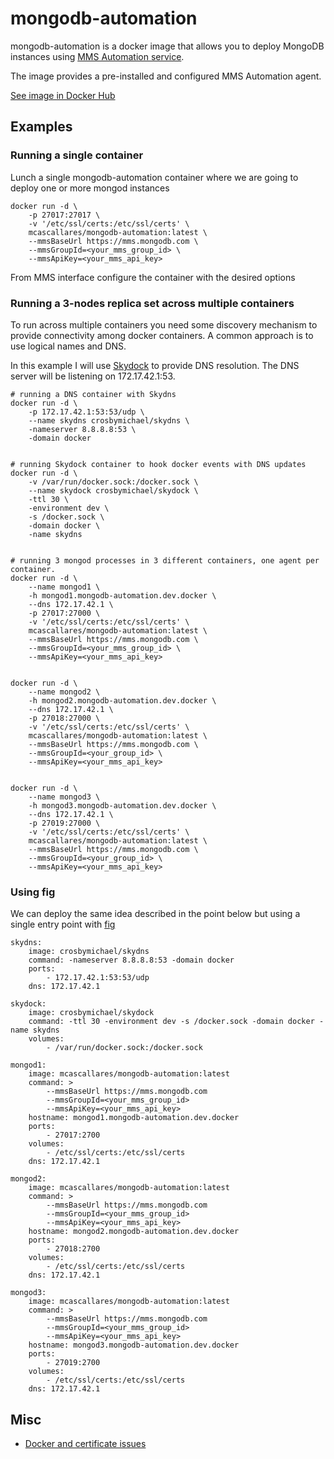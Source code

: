 mongodb-automation
==================

mongodb-automation is a docker image that allows you to deploy MongoDB instances using [MMS Automation service](https://mms.mongodb.com).

The image provides a pre-installed and configured MMS Automation agent.

[See image in Docker Hub](https://registry.hub.docker.com/u/mcascallares/mongodb-automation/)


Examples
--------

### Running a single container

Lunch a single mongodb-automation container where we are going to deploy one or more mongod instances

    docker run -d \
        -p 27017:27017 \
        -v '/etc/ssl/certs:/etc/ssl/certs' \
        mcascallares/mongodb-automation:latest \
        --mmsBaseUrl https://mms.mongodb.com \
        --mmsGroupId=<your_mms_group_id> \
        --mmsApiKey=<your_mms_api_key>


From MMS interface configure the container with the desired options




### Running a 3-nodes replica set across multiple containers

To run across multiple containers you need some discovery mechanism to provide connectivity among docker containers. A common approach is to use logical names and DNS.

In this example I will use [Skydock](https://github.com/crosbymichael/skydock) to provide DNS resolution. The DNS server will be listening on 172.17.42.1:53.

    # running a DNS container with Skydns
    docker run -d \
        -p 172.17.42.1:53:53/udp \
        --name skydns crosbymichael/skydns \
        -nameserver 8.8.8.8:53 \
        -domain docker


    # running Skydock container to hook docker events with DNS updates
    docker run -d \
        -v /var/run/docker.sock:/docker.sock \
        --name skydock crosbymichael/skydock \
        -ttl 30 \
        -environment dev \
        -s /docker.sock \
        -domain docker \
        -name skydns


    # running 3 mongod processes in 3 different containers, one agent per container.
    docker run -d \
        --name mongod1 \
        -h mongod1.mongodb-automation.dev.docker \
        --dns 172.17.42.1 \
        -p 27017:27000 \
        -v '/etc/ssl/certs:/etc/ssl/certs' \
        mcascallares/mongodb-automation:latest \
        --mmsBaseUrl https://mms.mongodb.com \
        --mmsGroupId=<your_mms_group_id> \
        --mmsApiKey=<your_mms_api_key>


    docker run -d \
        --name mongod2 \
        -h mongod2.mongodb-automation.dev.docker \
        --dns 172.17.42.1 \
        -p 27018:27000 \
        -v '/etc/ssl/certs:/etc/ssl/certs' \
        mcascallares/mongodb-automation:latest \
        --mmsBaseUrl https://mms.mongodb.com \
        --mmsGroupId=<your_group_id> \
        --mmsApiKey=<your_mms_api_key>


    docker run -d \
        --name mongod3 \
        -h mongod3.mongodb-automation.dev.docker \
        --dns 172.17.42.1 \
        -p 27019:27000 \
        -v '/etc/ssl/certs:/etc/ssl/certs' \
        mcascallares/mongodb-automation:latest \
        --mmsBaseUrl https://mms.mongodb.com \
        --mmsGroupId=<your_group_id> \
        --mmsApiKey=<your_mms_api_key>





### Using fig

We can deploy the same idea described in the point below but using a single entry point with
[fig](http://www.fig.sh)


    skydns:
        image: crosbymichael/skydns
        command: -nameserver 8.8.8.8:53 -domain docker
        ports:
            - 172.17.42.1:53:53/udp
        dns: 172.17.42.1

    skydock:
        image: crosbymichael/skydock
        command: -ttl 30 -environment dev -s /docker.sock -domain docker -name skydns
        volumes:
            - /var/run/docker.sock:/docker.sock

    mongod1:
        image: mcascallares/mongodb-automation:latest
        command: >
            --mmsBaseUrl https://mms.mongodb.com
            --mmsGroupId=<your_mms_group_id>
            --mmsApiKey=<your_mms_api_key>
        hostname: mongod1.mongodb-automation.dev.docker
        ports:
            - 27017:2700
        volumes:
            - /etc/ssl/certs:/etc/ssl/certs
        dns: 172.17.42.1

    mongod2:
        image: mcascallares/mongodb-automation:latest
        command: >
            --mmsBaseUrl https://mms.mongodb.com
            --mmsGroupId=<your_mms_group_id>
            --mmsApiKey=<your_mms_api_key>
        hostname: mongod2.mongodb-automation.dev.docker
        ports:
            - 27018:2700
        volumes:
            - /etc/ssl/certs:/etc/ssl/certs
        dns: 172.17.42.1

    mongod3:
        image: mcascallares/mongodb-automation:latest
        command: >
            --mmsBaseUrl https://mms.mongodb.com
            --mmsGroupId=<your_mms_group_id>
            --mmsApiKey=<your_mms_api_key>
        hostname: mongod3.mongodb-automation.dev.docker
        ports:
            - 27019:2700
        volumes:
            - /etc/ssl/certs:/etc/ssl/certs
        dns: 172.17.42.1




Misc
----

- [Docker and certificate issues](http://blog.bwhaley.com/ca-certificates-for-docker-busybox-containers)
